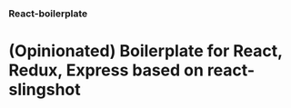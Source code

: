 ### React-boilerplate

# (Opinionated) Boilerplate for React, Redux, Express based on react-slingshot
